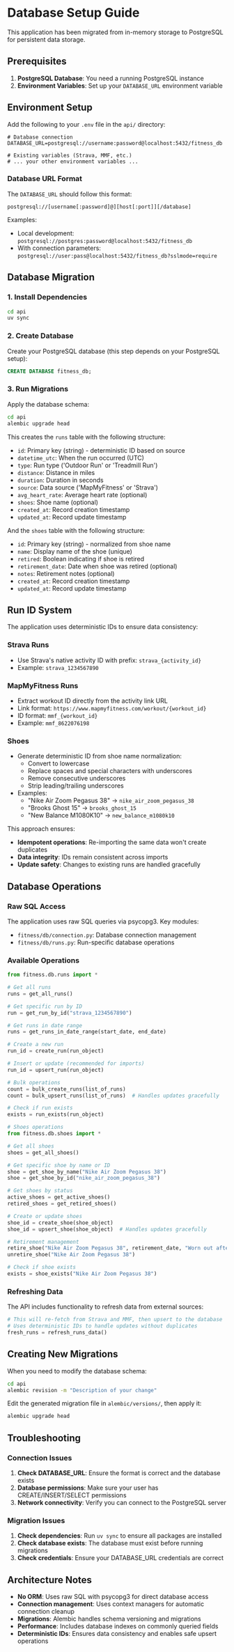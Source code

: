 # Database Setup Guide

This application has been migrated from in-memory storage to PostgreSQL for persistent data storage.

## Prerequisites

1. **PostgreSQL Database**: You need a running PostgreSQL instance
2. **Environment Variables**: Set up your `DATABASE_URL` environment variable

## Environment Setup

Add the following to your `.env` file in the `api/` directory:

```env
# Database connection
DATABASE_URL=postgresql://username:password@localhost:5432/fitness_db

# Existing variables (Strava, MMF, etc.)
# ... your other environment variables ...
```

### Database URL Format

The `DATABASE_URL` should follow this format:
```
postgresql://[username[:password]@][host[:port]][/database]
```

Examples:
- Local development: `postgresql://postgres:password@localhost:5432/fitness_db`
- With connection parameters: `postgresql://user:pass@localhost:5432/fitness_db?sslmode=require`

## Database Migration

### 1. Install Dependencies

```bash
cd api
uv sync
```

### 2. Create Database

Create your PostgreSQL database (this step depends on your PostgreSQL setup):

```sql
CREATE DATABASE fitness_db;
```

### 3. Run Migrations

Apply the database schema:

```bash
cd api
alembic upgrade head
```

This creates the `runs` table with the following structure:
- `id`: Primary key (string) - deterministic ID based on source
- `datetime_utc`: When the run occurred (UTC)
- `type`: Run type ('Outdoor Run' or 'Treadmill Run')
- `distance`: Distance in miles
- `duration`: Duration in seconds
- `source`: Data source ('MapMyFitness' or 'Strava')
- `avg_heart_rate`: Average heart rate (optional)
- `shoes`: Shoe name (optional)
- `created_at`: Record creation timestamp
- `updated_at`: Record update timestamp

And the `shoes` table with the following structure:
- `id`: Primary key (string) - normalized from shoe name
- `name`: Display name of the shoe (unique)
- `retired`: Boolean indicating if shoe is retired
- `retirement_date`: Date when shoe was retired (optional)
- `notes`: Retirement notes (optional)
- `created_at`: Record creation timestamp
- `updated_at`: Record update timestamp

## Run ID System

The application uses deterministic IDs to ensure data consistency:

### Strava Runs
- Use Strava's native activity ID with prefix: `strava_{activity_id}`
- Example: `strava_1234567890`

### MapMyFitness Runs  
- Extract workout ID directly from the activity link URL
- Link format: `https://www.mapmyfitness.com/workout/{workout_id}`
- ID format: `mmf_{workout_id}`
- Example: `mmf_8622076198`

### Shoes
- Generate deterministic ID from shoe name normalization:
  - Convert to lowercase
  - Replace spaces and special characters with underscores  
  - Remove consecutive underscores
  - Strip leading/trailing underscores
- Examples:
  - "Nike Air Zoom Pegasus 38" → `nike_air_zoom_pegasus_38`
  - "Brooks Ghost 15" → `brooks_ghost_15`
  - "New Balance M1080K10" → `new_balance_m1080k10`

This approach ensures:
- **Idempotent operations**: Re-importing the same data won't create duplicates
- **Data integrity**: IDs remain consistent across imports
- **Update safety**: Changes to existing runs are handled gracefully

## Database Operations

### Raw SQL Access

The application uses raw SQL queries via psycopg3. Key modules:

- `fitness/db/connection.py`: Database connection management
- `fitness/db/runs.py`: Run-specific database operations

### Available Operations

```python
from fitness.db.runs import *

# Get all runs
runs = get_all_runs()

# Get specific run by ID
run = get_run_by_id("strava_1234567890")

# Get runs in date range
runs = get_runs_in_date_range(start_date, end_date)

# Create a new run
run_id = create_run(run_object)

# Insert or update (recommended for imports)
run_id = upsert_run(run_object)

# Bulk operations
count = bulk_create_runs(list_of_runs)
count = bulk_upsert_runs(list_of_runs)  # Handles updates gracefully

# Check if run exists
exists = run_exists(run_object)

# Shoes operations
from fitness.db.shoes import *

# Get all shoes
shoes = get_all_shoes()

# Get specific shoe by name or ID
shoe = get_shoe_by_name("Nike Air Zoom Pegasus 38")
shoe = get_shoe_by_id("nike_air_zoom_pegasus_38")

# Get shoes by status
active_shoes = get_active_shoes()
retired_shoes = get_retired_shoes()

# Create or update shoes
shoe_id = create_shoe(shoe_object)
shoe_id = upsert_shoe(shoe_object)  # Handles updates gracefully

# Retirement management
retire_shoe("Nike Air Zoom Pegasus 38", retirement_date, "Worn out after 500 miles")
unretire_shoe("Nike Air Zoom Pegasus 38")

# Check if shoe exists
exists = shoe_exists("Nike Air Zoom Pegasus 38")
```

### Refreshing Data

The API includes functionality to refresh data from external sources:

```python
# This will re-fetch from Strava and MMF, then upsert to the database
# Uses deterministic IDs to handle updates without duplicates
fresh_runs = refresh_runs_data()
```

## Creating New Migrations

When you need to modify the database schema:

```bash
cd api
alembic revision -m "Description of your change"
```

Edit the generated migration file in `alembic/versions/`, then apply it:

```bash
alembic upgrade head
```

## Troubleshooting

### Connection Issues

1. **Check DATABASE_URL**: Ensure the format is correct and the database exists
2. **Database permissions**: Make sure your user has CREATE/INSERT/SELECT permissions
3. **Network connectivity**: Verify you can connect to the PostgreSQL server

### Migration Issues

1. **Check dependencies**: Run `uv sync` to ensure all packages are installed
2. **Check database exists**: The database must exist before running migrations
3. **Check credentials**: Ensure your DATABASE_URL credentials are correct

## Architecture Notes

- **No ORM**: Uses raw SQL with psycopg3 for direct database access
- **Connection management**: Uses context managers for automatic connection cleanup
- **Migrations**: Alembic handles schema versioning and migrations
- **Performance**: Includes database indexes on commonly queried fields
- **Deterministic IDs**: Ensures data consistency and enables safe upsert operations 